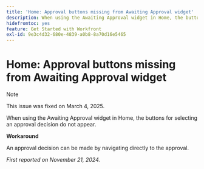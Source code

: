 ```yaml
---
title: 'Home: Approval buttons missing from Awaiting Approval widget'
description: When using the Awaiting Approval widget in Home, the buttons for selecting an approval decision do not appear.
hidefromtoc: yes
feature: Get Started with Workfront
exl-id: 9e3c4d32-680e-4839-a0b8-8a70d16e5465
---
```

# Home: Approval buttons missing from Awaiting Approval widget


>[!NOTE]
>
>This issue was fixed on March 4, 2025.


When using the Awaiting Approval widget in Home, the buttons for selecting an approval decision do not appear.

**Workaround**

An approval decision can be made by navigating directly to the approval.

_First reported on November 21, 2024._
